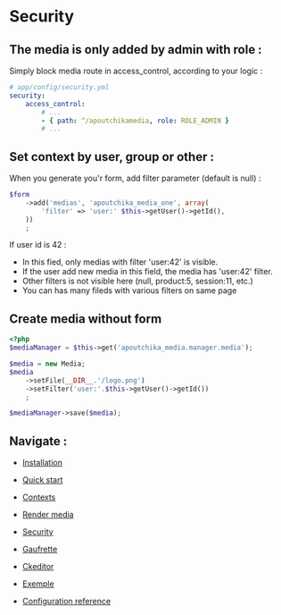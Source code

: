 Security
========

The media is only added by admin with role :
--------------------------------------------

Simply block media route in access_control, according to your logic :

```yaml
# app/config/security.yml
security:
    access_control:
        # ...
        - { path: ^/apoutchikamedia, role: ROLE_ADMIN }
        # ...
```


Set context by user, group or other :
-------------------------------------

When you generate you'r form, add filter parameter (default is null) :

```php
$form
    ->add('medias', 'apoutchika_media_one', array(
        'filter' => 'user:' $this->getUser()->getId(),
    ))
    ;
```
If user id is 42 :

* In this fied, only medias with filter 'user:42' is visible.
* If the user add new media in this field, the media has 'user:42' filter.
* Other filters is not visible here (null, product:5, session:11, etc.)
* You can has many fileds with various filters on same page


Create media without form
--------------------------

```php
<?php
$mediaManager = $this->get('apoutchika_media.manager.media');

$media = new Media;
$media
    ->setFile(__DIR__.'/logo.png')
    ->setFilter('user:'.$this->getUser()->getId())
    ;

$mediaManager->save($media);
```

Navigate :
----------

* [Installation](install.md)
* [Quick start](quickstart.md)
* [Contexts](contexts.md)
* [Render media](rendermedia.md)
* [Security](security.md)
* [Gaufrette](gaufrette.md)
* [Ckeditor](ckeditor.md)

* [Exemple](exemple.md)
* [Configuration reference](configuration_reference.md)
